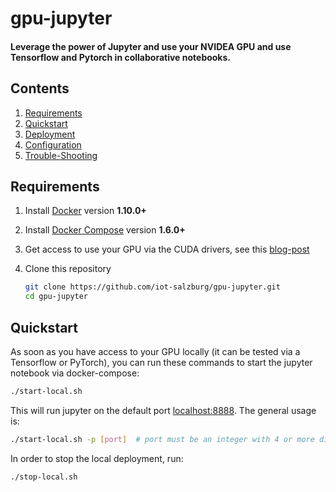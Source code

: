 # gpu-jupyter
#### Leverage the power of Jupyter and use your NVIDEA GPU and use Tensorflow and Pytorch in collaborative notebooks. 


## Contents

1. [Requirements](#requirements)
2. [Quickstart](#quickstart)
3. [Deployment](#deployment-in-the-docker-swarm)
3. [Configuration](#configuration)
4. [Trouble-Shooting](#trouble-shooting)


## Requirements

1.  Install [Docker](https://www.docker.com/community-edition#/download) version **1.10.0+**
2.  Install [Docker Compose](https://docs.docker.com/compose/install/) version **1.6.0+**

3.  Get access to use your GPU via the CUDA drivers, see this [blog-post](https://medium.com/@christoph.schranz)
4.  Clone this repository
    ```bash
    git clone https://github.com/iot-salzburg/gpu-jupyter.git
    cd gpu-jupyter
    ```

## Quickstart

As soon as you have access to your GPU locally (it can be tested via a Tensorflow or PyTorch), you can run these commands to start the jupyter notebook via docker-compose:
  ```bash
  ./start-local.sh
  ```
  
This will run jupyter on the default port [localhost:8888](localhost:8888). The general usage is:
  ```bash
  ./start-local.sh -p [port]  # port must be an integer with 4 or more digits.
  ```
In order to stop the local deployment, run:

  ```bash
  ./stop-local.sh
  ```
 
  
